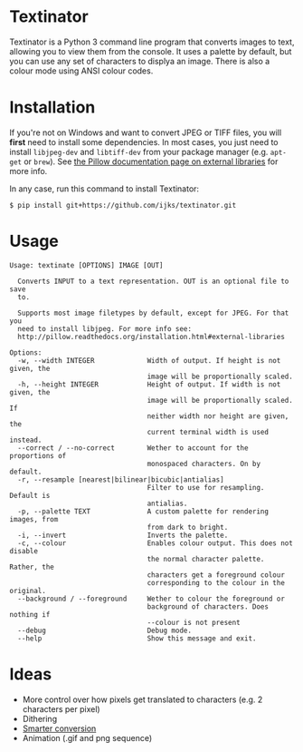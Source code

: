 Textinator
==========
Textinator is a Python 3 command line program that converts images to text, allowing you to view them from the console. It uses a palette by default, but you can use any set of characters to displya an image. There is also a colour mode using ANSI colour codes.

Installation
============
If you're not on Windows and want to convert JPEG or TIFF files, you will **first** need to install some dependencies. In most cases, you just need to install `libjpeg-dev` and `libtiff-dev` from your package manager (e.g. `apt-get` or `brew`). See [the Pillow documentation page on external libraries](http://pillow.readthedocs.org/installation.html#external-libraries) for more info.

In any case, run this command to install Textinator:
```
$ pip install git+https://github.com/ijks/textinator.git
```

Usage
=====
```
Usage: textinate [OPTIONS] IMAGE [OUT]

  Converts INPUT to a text representation. OUT is an optional file to save
  to.

  Supports most image filetypes by default, except for JPEG. For that you
  need to install libjpeg. For more info see:
  http://pillow.readthedocs.org/installation.html#external-libraries

Options:
  -w, --width INTEGER             Width of output. If height is not given, the
                                  image will be proportionally scaled.
  -h, --height INTEGER            Height of output. If width is not given, the
                                  image will be proportionally scaled. If
                                  neither width nor height are given, the
                                  current terminal width is used instead.
  --correct / --no-correct        Wether to account for the proportions of
                                  monospaced characters. On by default.
  -r, --resample [nearest|bilinear|bicubic|antialias]
                                  Filter to use for resampling. Default is
                                  antialias.
  -p, --palette TEXT              A custom palette for rendering images, from
                                  from dark to bright.
  -i, --invert                    Inverts the palette.
  -c, --colour                    Enables colour output. This does not disable
                                  the normal character palette. Rather, the
                                  characters get a foreground colour
                                  corresponding to the colour in the original.
  --background / --foreground     Wether to colour the foreground or
                                  background of characters. Does nothing if
                                  --colour is not present
  --debug                         Debug mode.
  --help                          Show this message and exit.
```

Ideas
=====
- More control over how pixels get translated to characters (e.g. 2 characters per pixel)
- Dithering
- [Smarter conversion](http://vectorpoem.com/edscii/#imgconv)
- Animation (.gif and png sequence)
